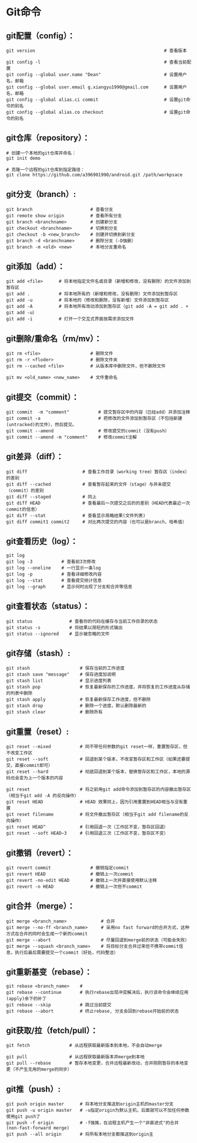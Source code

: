 Git命令
===========

git配置（config）：
-----------------
    
    git version                                                 # 查看版本

    git config -l                                               # 查看当前配置
    git config --global user.name "Dean"                        # 设置用户名，邮箱  
    git config --global user.email g.xiangyu1990@gmail.com      # 设置用户名，邮箱  
    git config --global alias.ci commit                         # 设置git命令的别名
    git config --global alias.co checkout                       # 设置git命令的别名

git仓库（repository）：
-------------
    
    # 创建一个本地的git仓库并命名：  
    git init demo

    # 克隆一个远程的git仓库到指定路径：  
    git clone https://github.com/a396901990/android.git /path/workpsace

git分支（branch）:
-----------------
    
    git branch                      # 查看分支
    git remote show origin          # 查看所有分支
    git branch <branchname>         # 创建新分支
    git checkout <branchname>       # 切换到分支
    git checkout -b <new_branch>    # 创建并切换到新分支
    git branch -d <branchname>      # 删除分支（-D强删） 
    git branch -m <old> <new>       # 本地分支重命名

git添加（add）：
------------------
    
    git add <file>      # 将本地指定文件名或目录（新增和修改，没有删除）的文件添加到暂存区
    git add .           # 将本地所有的（新增和修改，没有删除）文件添加到暂存区
    git add -u          # 将本地的（修改和删除，没有新增）文件添加到暂存区
    git add -A          # 将本地所有改动添加到暂存区（git add -A = git add . + git add -u）
    git add -i          # 打开一个交互式界面按需求添加文件

git删除/重命名（rm/mv）：
-----------------
    
    git rm <file>                   # 删除文件
    git rm -r <floder>              # 删除文件夹
    git rm --cached <file>          # 从版本库中删除文件，但不删除文件      

    git mv <old_name> <new_name>    # 文件重命名

git提交（commit）：
--------------------
    
    git commit  -m "comment"           # 提交暂存区中的内容（已经add）并添加注释
    git commit -a                      # 把修改的文件添加到暂存区（不包括新建(untracked)的文件），然后提交。
    git commit --amend                 # 修改提交的commit（没有push）
    git commit --amend -m "comment"    # 修改commit注解

git差异（diff）：
--------------------
    
    git diff                     # 查看工作目录（working tree）暂存区（index）的差别
    git diff --cached            # 查看暂存起来的文件（stage）与并未提交（commit）的差别
    git diff --staged            # 同上
    git diff HEAD                # 查看最后一次提交之后的的差别（HEAD代表最近一次commit的信息）
    git diff --stat              # 查看显示简略结果(文件列表)
    git diff commit1 commit2     # 对比两次提交的内容（也可以是branch，哈希值）

git查看历史（log）：
----------------------
    
    git log
    git log -3           # 查看前3次修改
    git log --oneline    # 一行显示一条log
    git log -p           # 查看详细修改内容  
    git log --stat       # 查看提交统计信息
    git log --graph      # 显示何时出现了分支和合并等信息

git查看状态（status）：
----------------------------
    
    git status              # 查看你的代码在缓存与当前工作目录的状态
    git status -s           # 将结果以简短的形式输出
    git status --ignored    # 显示被忽略的文件

git存储（stash）: 
--------------------------
    
    git stash                   # 保存当前的工作进度
    git stash save "message"    # 保存进度加说明
    git stash list              # 显示进度列表
    git stash pop               # 恢复最新保存的工作进度，并将恢复的工作进度从存储的列表中删除
    git stash apply             # 恢复最新保存工作进度，但不删除
    git stash drop              # 删除一个进度，默认删除最新的
    git stash clear             # 删除所有

git重置（reset）:
--------------------

    git reset --mixed           # 同不带任何参数的git reset一样，重置暂存区，但不改变工作区
    git reset --soft            # 回退到某个版本，不改变暂存区和工作区（如果还要提交，直接commit即可）
    git reset --hard            # 彻底回退到某个版本，替换暂存区和工作区，本地的源码也会变为上一个版本的内容
    
    git reset                   # 将之前用git add命令添加到暂存区的内容撤出暂存区（相当于git add -A 的反向操作）
    git reset HEAD              # HEAD 效果同上，因为引用重置到HEAD相当与没有重置
    git reset filename          # 将文件撤出暂存区（相当于git add filename的反向操作）
    git reset HEAD^             # 引用回退一次（工作区不变，暂存区回退）
    git reset --soft HEAD~3     # 引用回退三次（工作区不变，暂存区不变）

git撤销（revert）：
-----------------------
    
    git revert commit               # 撤销指定commit
    git revert HEAD                 # 撤销上一次commit
    git revert -no-edit HEAD        # 撤销上一次并直接使用默认注释
    git revert -n HEAD              # 撤销上一次但不commit

git合并（merge）：
----------------------
    
    git merge <branch_name>             # 合并
    git merge --no-ff <branch_name>     # 采用no fast forward的合并方式，这种方式在合并的同时会生成一个新的commit
    git merge --abort                   # 尽量回退到merge前的状态（可能会失败）
    git merge --squash <branch_name>    # 将目标分支合并过来但不携带commit信息，执行后最后需要提交一个commit（好处，代码整洁）

git重新基变（rebase）：
-----------------------
    
    git rebase <branch_name>    # 
    git rebase --continue       # 执行rebase出现冲突解决后，执行该命令会继续应用(apply)余下的补丁
    git rebase --skip           # 跳过当前提交
    git rebase --abort          # 终止rebase, 分支会回到rebase开始前的状态

git获取/拉（fetch/pull）：
------------------------

    git fetch               # 从远程获取最新版本到本地，不会自动merge
    
    git pull                # 从远程获取最新版本并merge到本地
    git pull --rebase       # 暂存本地变更，合并远程最新改动，合并刚刚暂存的本地变更（不产生无用的merge的同步）

git推（push）:
------------------------
    
    git push origin master      # 将本地分支推送到origin主机的master分支
    git push -u origin master   # -u指定origin为默认主机，后面就可以不加任何参数使用git push了
    git push -f origin          # -f强推，在远程主机产生一个"非直进式"的合并(non-fast-forward merge)
    git push --all origin       # 将所有本地分支都推送到origin主
